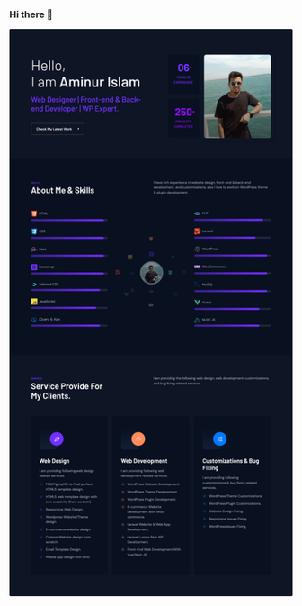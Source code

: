 ### Hi there 👋
<a href="https://aiarnob.com/portfolio/" target="_blank"><img src="https://github.com/aminurislamarnob/aminurislamarnob/blob/main/ai-arnob-overview.jpg" alt="Aminur Islam Arnob"/></a>

<!--
**aminurislamarnob/aminurislamarnob** is a ✨ _special_ ✨ repository because its `README.md` (this file) appears on your GitHub profile.

Here are some ideas to get you started:

- 🔭 I’m currently working on ...
- 🌱 I’m currently learning ...
- 👯 I’m looking to collaborate on ...
- 🤔 I’m looking for help with ...
- 💬 Ask me about ...
- 📫 How to reach me: ...
- 😄 Pronouns: ...
- ⚡ Fun fact: ...
-->

